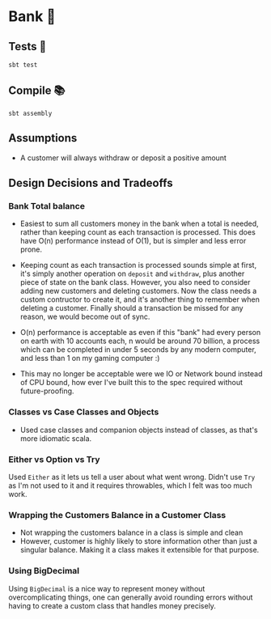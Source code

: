 # Bank 🏧

## Tests 🧪

```
sbt test
```

## Compile 📚

```
sbt assembly
```


## Assumptions

- A customer will always withdraw or deposit a positive amount

## Design Decisions and Tradeoffs

### Bank Total balance

- Easiest to sum all customers money in the bank when a total is needed, rather than keeping count as each transaction is processed. This does have O(n) performance instead of O(1), but is simpler and less error prone.

- Keeping count as each transaction is processed sounds simple at first, it's simply another operation on `deposit` and `withdraw`, plus another piece of state on the bank class. However, you also need to consider adding new customers and deleting customers. Now the class needs a custom contructor to create it, and it's another thing to remember when deleting a customer. Finally should a transaction be missed for any reason, we would become out of sync.

- O(n) performance is acceptable as even if this "bank" had every person on earth with 10 accounts each, n would be around 70 billion, a process which can be completed in under 5 seconds by any modern computer, and less than 1 on my gaming computer :)

- This may no longer be acceptable were we IO or Network bound instead of CPU bound, how ever I've built this to the spec required without future-proofing.

### Classes vs Case Classes and Objects
- Used case classes and companion objects instead of classes, as that's more idiomatic scala.

### Either vs Option vs Try

Used `Either` as it lets us tell a user about what went wrong. Didn't use `Try` as I'm not used to it and it requires throwables, which I felt was too much work.

### Wrapping the Customers Balance in a Customer Class

- Not wrapping the customers balance in a class is simple and clean
- However, customer is highly likely to store information other than just a singular balance. Making it a class makes it extensible for that purpose.

### Using BigDecimal

Using `BigDecimal` is a nice way to represent money without overcomplicating things, one can generally avoid rounding errors without having to create a custom class that handles money precisely.
